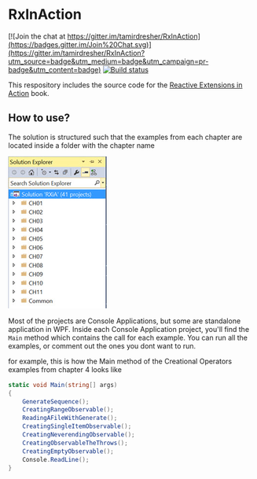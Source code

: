 # RxInAction

[![Join the chat at https://gitter.im/tamirdresher/RxInAction](https://badges.gitter.im/Join%20Chat.svg)](https://gitter.im/tamirdresher/RxInAction?utm_source=badge&utm_medium=badge&utm_campaign=pr-badge&utm_content=badge)
[![Build status](https://ci.appveyor.com/api/projects/status/hshhkn2vlqkh847y?svg=true)](https://ci.appveyor.com/project/tamirdresher/rxinaction)

This respository includes the source code for the [Reactive Extensions in Action](http://manning.com/dresher/)  book.
## How to use?

The solution is structured such that the examples from each chapter are located inside a folder with the chapter name 

![solution structure](./Readme/solution-structure-200.jpg)

Most of the projects are Console Applications, but some are standalone application in WPF. 
Inside each Console Application project, you'll find the `Main` method which contains the call for each example.
You can run all the examples, or comment out the ones you dont want to run.

for example, this is how the Main method of the Creational Operators examples from chapter 4 looks like

```c#
static void Main(string[] args)
{
    GenerateSequence();
    CreatingRangeObservable();
    ReadingAFileWithGenerate();
    CreatingSingleItemObservable();
    CreatingNeverendingObservable();
    CreatingObservableTheThrows();
    CreatingEmptyObservable();
    Console.ReadLine();
}  
```

